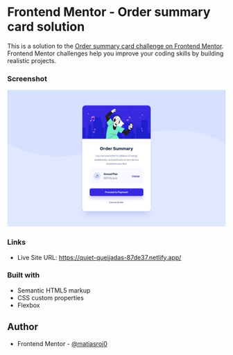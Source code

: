 # Frontend Mentor - Order summary card solution

This is a solution to the [Order summary card challenge on Frontend Mentor](https://www.frontendmentor.io/challenges/order-summary-component-QlPmajDUj). Frontend Mentor challenges help you improve your coding skills by building realistic projects. 

### Screenshot

![](./design/desktop-design.jpg)

### Links

- Live Site URL: https://quiet-queijadas-87de37.netlify.app/

### Built with

- Semantic HTML5 markup
- CSS custom properties
- Flexbox

## Author

- Frontend Mentor - [@matiasroj0](https://www.frontendmentor.io/profile/matiasroj0)
